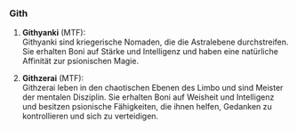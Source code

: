 
### **Gith**

1. **Githyanki** (MTF):  
   Githyanki sind kriegerische Nomaden, die die Astralebene durchstreifen. Sie erhalten Boni auf Stärke und Intelligenz und haben eine natürliche Affinität zur psionischen Magie.
      
2. **Githzerai** (MTF):  
   Githzerai leben in den chaotischen Ebenen des Limbo und sind Meister der mentalen Disziplin. Sie erhalten Boni auf Weisheit und Intelligenz und besitzen psionische Fähigkeiten, die ihnen helfen, Gedanken zu kontrollieren und sich zu verteidigen.